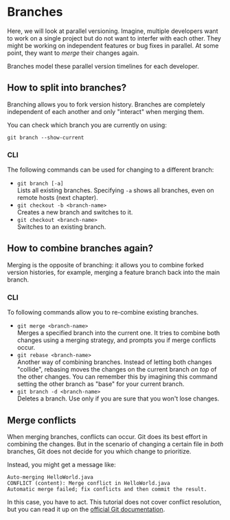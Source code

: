 # Branches

Here, we will look at parallel versioning. Imagine, multiple developers want
to work on a single project but do not want to interfer with each other. They
might be working on independent features or bug fixes in parallel.
At some point, they want to _merge_ their changes again.

Branches model these parallel version timelines for each developer.

## How to split into branches?

Branching allows you to fork version history. Branches are completely
independent of each another and only "interact" when merging them.

You can check which branch you are currently on using:

```
git branch --show-current
```

### CLI

The following commands can be used for changing to a different branch:

- `git branch [-a]` \
    Lists all existing branches. Specifying `-a` shows all branches,
    even on remote hosts (next chapter).
- `git checkout -b <branch-name>` \
    Creates a new branch and switches to it.
- `git checkout <branch-name>` \
    Switches to an existing branch.

## How to combine branches again?

Merging is the opposite of branching: it allows you to combine forked version
histories, for example, merging a feature branch back into the main branch.

### CLI

To following commands allow you to re-combine existing branches.

- `git merge <branch-name>` \
    Merges a specified branch into the current one. It tries to combine both changes
    using a merging strategy, and prompts you if merge conflicts occur.
- `git rebase <branch-name>` \
    Another way of combining branches. Instead of letting both changes "collide",
    rebasing moves the changes on the current branch _on top_ of the other changes.
    You can remember this by imagining this command setting the other branch as
    "base" for your current branch.
- `git branch -d <branch-name>` \
    Deletes a branch. Use only if you are sure that you won't lose changes.

## Merge conflicts

When merging branches, conflicts can occur. Git does its best effort in combining
the changes. But in the scenario of changing a certain file in _both_ branches, Git
does not decide for you which change to prioritize.

Instead, you might get a message like:

```
Auto-merging HelloWorld.java
CONFLICT (content): Merge conflict in HelloWorld.java
Automatic merge failed; fix conflicts and then commit the result.
```

In this case, you have to act. This tutorial does not cover conflict resolution, but
you can read it up on the [official Git documentation](https://git-scm.com/book/en/v2/Git-Tools-Advanced-Merging).

